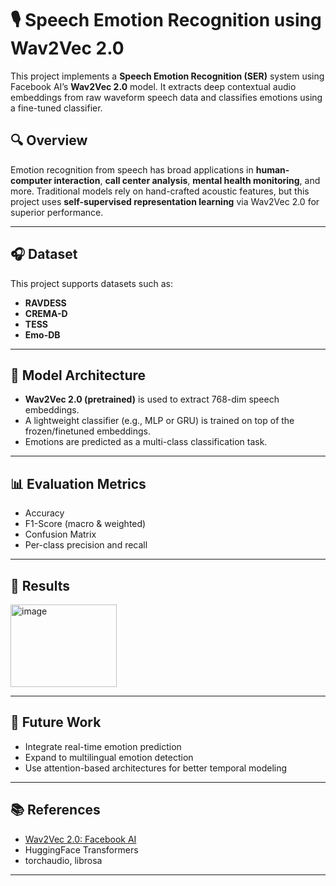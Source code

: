 
# 🎙️ Speech Emotion Recognition using Wav2Vec 2.0

This project implements a **Speech Emotion Recognition (SER)** system using Facebook AI’s **Wav2Vec 2.0** model. It extracts deep contextual audio embeddings from raw waveform speech data and classifies emotions using a fine-tuned classifier.

## 🔍 Overview

Emotion recognition from speech has broad applications in **human-computer interaction**, **call center analysis**, **mental health monitoring**, and more. Traditional models rely on hand-crafted acoustic features, but this project uses **self-supervised representation learning** via Wav2Vec 2.0 for superior performance.

---

## 🎧 Dataset

This project supports datasets such as:

* **RAVDESS**
* **CREMA-D**
* **TESS**
* **Emo-DB**


---

## 🧠 Model Architecture

* **Wav2Vec 2.0 (pretrained)** is used to extract 768-dim speech embeddings.
* A lightweight classifier (e.g., MLP or GRU) is trained on top of the frozen/finetuned embeddings.
* Emotions are predicted as a multi-class classification task.

---

## 📊 Evaluation Metrics

* Accuracy
* F1-Score (macro & weighted)
* Confusion Matrix
* Per-class precision and recall

---

## 🧪 Results

<img width="170" height="132" alt="image" src="https://github.com/user-attachments/assets/5434dcde-b2fc-4752-b6c1-725cd67ba771" />


---

## 🚀 Future Work

* Integrate real-time emotion prediction
* Expand to multilingual emotion detection
* Use attention-based architectures for better temporal modeling

---

## 📚 References

* [Wav2Vec 2.0: Facebook AI](https://arxiv.org/abs/2006.11477)
* HuggingFace Transformers
* torchaudio, librosa

---
